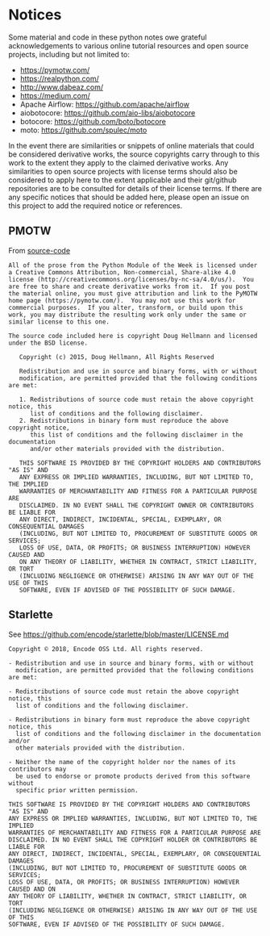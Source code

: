 
# Notices

Some material and code in these python notes owe grateful acknowledgements to
various online tutorial resources and open source projects, including but not
limited to:

- https://pymotw.com/
- https://realpython.com/
- http://www.dabeaz.com/
- https://medium.com/
- Apache Airflow: https://github.com/apache/airflow
- aiobotocore: https://github.com/aio-libs/aiobotocore
- botocore: https://github.com/boto/botocore
- moto: https://github.com/spulec/moto

In the event there are similarities or snippets of online materials that
could be considered derivative works, the source copyrights carry through
to this work to the extent they apply to the claimed derivative works.  Any
similarities to open source projects with license terms should also be considered
to apply here to the extent applicable and their git/github repositories are to
be consulted for details of their license terms.  If there are any specific
notices that should be added here, please open an issue on this project
to add the required notice or references.

## PMOTW

From [source-code](https://bitbucket.org/dhellmann/pymotw-3/raw/31d2fb400450941da12ab0f644e0a5e540aec87b/LICENSE)

```text
All of the prose from the Python Module of the Week is licensed under
a Creative Commons Attribution, Non-commercial, Share-alike 4.0
license (http://creativecommons.org/licenses/by-nc-sa/4.0/us/).  You
are free to share and create derivative works from it.  If you post
the material online, you must give attribution and link to the PyMOTW
home page (https://pymotw.com/).  You may not use this work for
commercial purposes.  If you alter, transform, or build upon this
work, you may distribute the resulting work only under the same or
similar license to this one.

The source code included here is copyright Doug Hellmann and licensed
under the BSD license.

   Copyright (c) 2015, Doug Hellmann, All Rights Reserved

   Redistribution and use in source and binary forms, with or without
   modification, are permitted provided that the following conditions are met:

   1. Redistributions of source code must retain the above copyright notice, this
      list of conditions and the following disclaimer.
   2. Redistributions in binary form must reproduce the above copyright notice,
      this list of conditions and the following disclaimer in the documentation
      and/or other materials provided with the distribution.

   THIS SOFTWARE IS PROVIDED BY THE COPYRIGHT HOLDERS AND CONTRIBUTORS "AS IS" AND
   ANY EXPRESS OR IMPLIED WARRANTIES, INCLUDING, BUT NOT LIMITED TO, THE IMPLIED
   WARRANTIES OF MERCHANTABILITY AND FITNESS FOR A PARTICULAR PURPOSE ARE
   DISCLAIMED. IN NO EVENT SHALL THE COPYRIGHT OWNER OR CONTRIBUTORS BE LIABLE FOR
   ANY DIRECT, INDIRECT, INCIDENTAL, SPECIAL, EXEMPLARY, OR CONSEQUENTIAL DAMAGES
   (INCLUDING, BUT NOT LIMITED TO, PROCUREMENT OF SUBSTITUTE GOODS OR SERVICES;
   LOSS OF USE, DATA, OR PROFITS; OR BUSINESS INTERRUPTION) HOWEVER CAUSED AND
   ON ANY THEORY OF LIABILITY, WHETHER IN CONTRACT, STRICT LIABILITY, OR TORT
   (INCLUDING NEGLIGENCE OR OTHERWISE) ARISING IN ANY WAY OUT OF THE USE OF THIS
   SOFTWARE, EVEN IF ADVISED OF THE POSSIBILITY OF SUCH DAMAGE.
```

## Starlette

See https://github.com/encode/starlette/blob/master/LICENSE.md

```text
Copyright © 2018, Encode OSS Ltd. All rights reserved.

- Redistribution and use in source and binary forms, with or without
  modification, are permitted provided that the following conditions are met:

- Redistributions of source code must retain the above copyright notice, this
  list of conditions and the following disclaimer.

- Redistributions in binary form must reproduce the above copyright notice, this
  list of conditions and the following disclaimer in the documentation and/or
  other materials provided with the distribution.

- Neither the name of the copyright holder nor the names of its contributors may
  be used to endorse or promote products derived from this software without
  specific prior written permission.

THIS SOFTWARE IS PROVIDED BY THE COPYRIGHT HOLDERS AND CONTRIBUTORS "AS IS" AND
ANY EXPRESS OR IMPLIED WARRANTIES, INCLUDING, BUT NOT LIMITED TO, THE IMPLIED
WARRANTIES OF MERCHANTABILITY AND FITNESS FOR A PARTICULAR PURPOSE ARE
DISCLAIMED. IN NO EVENT SHALL THE COPYRIGHT HOLDER OR CONTRIBUTORS BE LIABLE FOR
ANY DIRECT, INDIRECT, INCIDENTAL, SPECIAL, EXEMPLARY, OR CONSEQUENTIAL DAMAGES
(INCLUDING, BUT NOT LIMITED TO, PROCUREMENT OF SUBSTITUTE GOODS OR SERVICES;
LOSS OF USE, DATA, OR PROFITS; OR BUSINESS INTERRUPTION) HOWEVER CAUSED AND ON
ANY THEORY OF LIABILITY, WHETHER IN CONTRACT, STRICT LIABILITY, OR TORT
(INCLUDING NEGLIGENCE OR OTHERWISE) ARISING IN ANY WAY OUT OF THE USE OF THIS
SOFTWARE, EVEN IF ADVISED OF THE POSSIBILITY OF SUCH DAMAGE.
```

